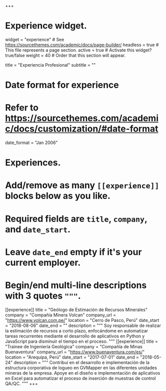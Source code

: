 +++
# Experience widget.
widget = "experience"  # See https://sourcethemes.com/academic/docs/page-builder/
headless = true  # This file represents a page section.
active = true  # Activate this widget? true/false
weight = 40  # Order that this section will appear.

title = "Experiencia Profesional"
subtitle = ""

# Date format for experience
#   Refer to https://sourcethemes.com/academic/docs/customization/#date-format
date_format = "Jan 2006"

# Experiences.
#   Add/remove as many `[[experience]]` blocks below as you like.
#   Required fields are `title`, `company`, and `date_start`.
#   Leave `date_end` empty if it's your current employer.
#   Begin/end multi-line descriptions with 3 quotes `"""`.
[[experience]]
  title = "Geólogo de Estimación de Recursos Minerales"
  company = "Compañía Minera Volcan"
  company_url = "https://www.volcan.com.pe/"
  location = "Cerro de Pasco, Perú"
  date_start = "2018-08-06"
  date_end = ""
  description = """
  Soy responsable de realizar la estimación de recursos a corto plazo, enfocándome en automatizar tareas recurrentes mediante el desarrollo de aplicativos en Python y JavaScript para disminuir el tiempo en el proceso.
  """
[[experience]]
  title = "Trainee de Ingeniería Geológica"
  company = "Compañía de Minas Buenaventura"
  company_url = "https://www.buenaventura.com/es/"
  location = "Arequipa, Perú"
  date_start = "2017-07-01"
  date_end = "2018-05-24"
  description = """
  Contribuí en el desarrollo e implementación de la estructura corporativa de logueo en GVMapper en las diferentes unidades mineras de la empresa.
  Apoye en el diseño e implementación de aplicativos en Excel para automatizar el proceso de inserción de muestras de control QA/QC.
  """
+++
